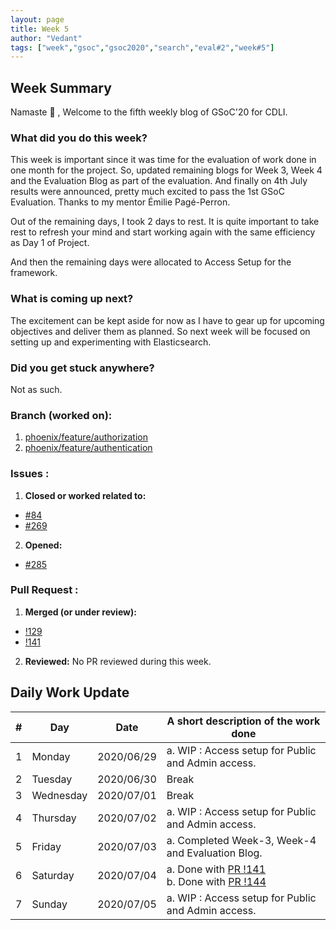 ```yaml
---
layout: page
title: Week 5
author: "Vedant"
tags: ["week","gsoc","gsoc2020","search","eval#2","week#5"]
---
```


## Week Summary

Namaste 🙏 , 
Welcome to the fifth weekly blog of GSoC'20 for CDLI. 

### What did you do this week?

This week is important since it was time for the evaluation of work done in one month for the project.
So, updated remaining blogs for Week 3, Week 4 and the Evaluation Blog as part of the evaluation. And finally on 4th July results were announced, pretty much excited to pass the 1st GSoC Evaluation. Thanks to my mentor Émilie Pagé-Perron.

Out of the remaining days, I took 2 days to rest. It is quite important to take rest to refresh your mind and start working again with the same efficiency as Day 1 of Project.

And then the remaining days were allocated to Access Setup for the framework.

### What is coming up next?

The excitement can be kept aside for now as I have to gear up for upcoming objectives and deliver them as planned. So next week will be focused on setting up and experimenting with Elasticsearch.

### Did you get stuck anywhere?

Not as such.  

### Branch (worked on): 
1. [phoenix/feature/authorization](https://gitlab.com/cdli/framework/-/tree/phoenix/feature/authorization)
2. [phoenix/feature/authentication](https://gitlab.com/cdli/framework/-/tree/phoenix/feature/authentication)

### Issues : 
1. **Closed or worked related to:**
  - [#84](https://gitlab.com/cdli/framework/-/issues/84)
  - [#269](https://gitlab.com/cdli/framework/-/issues/269)
2. **Opened:** 
  - [#285](https://gitlab.com/cdli/framework/-/issues/285)

### Pull Request : 
1. **Merged (or under review):**
  - [!129](https://gitlab.com/cdli/framework/-/merge_requests/129)
  - [!141](https://gitlab.com/cdli/framework/-/merge_requests/141) 
2. **Reviewed:** No PR reviewed during this week.


## Daily Work Update

|\#|Day|Date|A short description of the work done|  
|---	|---	|---	|---	|  
|1   	| Monday 	|   2020/06/29	|  a. WIP : Access setup for Public and Admin access. 	|  
|2   	| Tuesday  	|   2020/06/30	|  Break 	|  
|3   	| Wednesday  	|  2020/07/01 	|  Break 	|  
|4   	| Thursday  	|   2020/07/02	|  a. WIP : Access setup for Public and Admin access.  	|  
|5   	| Friday  	|   2020/07/03	|  a. Completed Week-3, Week-4 and Evaluation Blog. 	|  
|6   	| Saturday  	|   2020/07/04	|  a. Done with [PR !141](https://gitlab.com/cdli/framework/-/merge_requests/141) <br> b. Done with [PR !144](https://gitlab.com/cdli/framework/-/merge_requests/144)   	|  
|7   	| Sunday  	|   2020/07/05	|  a. WIP : Access setup for Public and Admin access. 	|  
